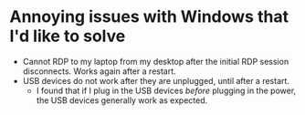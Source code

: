 # Annoying issues with Windows that I'd like to solve

- Cannot RDP to my laptop from my desktop after the initial RDP session disconnects. Works again after a restart.
- USB devices do not work after they are unplugged, until after a restart.
  - I found that if I plug in the USB devices *before* plugging in the power, the USB devices generally work as expected.
